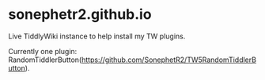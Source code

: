 # sonephetr2.github.io

Live TiddlyWiki instance to help install my TW plugins.

Currently one plugin: RandomTiddlerButton(https://github.com/SonephetR2/TW5RandomTiddlerButton).
